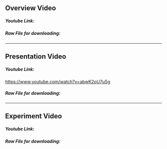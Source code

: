 ## Overview Video
##### Youtube Link:


##### Raw File for downloading:

---
## Presentation Video
##### Youtube Link:
https://www.youtube.com/watch?v=abwK2oU7u5g

##### Raw File for downloading:

---
## Experiment Video
##### Youtube Link:


##### Raw File for downloading:
